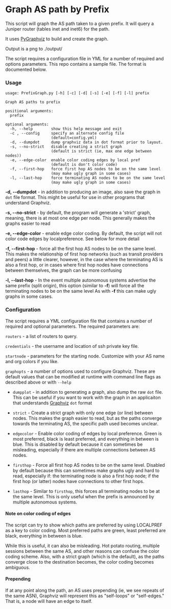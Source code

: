 # Graph AS path by Prefix

This script will graph the AS path taken to a given prefix.  It will query a Juniper router (tables inet and inet6) for the path.

It uses [PyGraphviz](https://pygraphviz.github.io/) to build and create the graph.

Output is a png to ./output/

The script requires a configuration file in YML for a number of required and options parameters.  This repo contains a
sample file.  The format is documented below.

### Usage
```
usage: PrefixGraph.py [-h] [-c] [-d] [-s] [-e] [-f] [-l] prefix

Graph AS paths to prefix

positional arguments:
  prefix

optional arguments:
  -h, --help        show this help message and exit
  -c , --config     specify an alternate config file
                    (default=config.yml)
  -d, --dumpdot     dump graphviz data in dot format prior to layout.
  -s, --no-strict   disable creating a strict graph
                    (default is strict (ie, max one edge between nodes))
  -e, --edge-color  enable color coding edges by local pref
                    (default is don't color code)
  -f, --first-hop   force first hop AS nodes to be on the same level
                    (may make ugly graph in some cases)
  -l, --last-hop    force terminating AS nodes to be on the same level
                    (may make ugly graph in some cases)

```

**-d, --dumpdot** - in addition to producing an image, also save the graph in `dot` file format.
This might be useful for use in other programs that understand Graphviz.

**-s, --no-strict** - by default, the program will generate a 'strict' graph, meaning, there is at most one edge per
node.  This generally makes the graphs easier to read

**-e, --edge-color** - enable edge color coding.  By default, the script will not color code edges by localpreference.  See
below for more detail

**-f, --first-hop** - force all the first hop AS nodes to be on the same level. This makes the relationship of first hop
networks (such as transit providers and peers) a little clearer, however, in the case where the terminating AS is also a first hop, or in cases where first hop nodes have connections between themselves, the graph can be more confusing

**-l, --last-hop** - In the event multiple autonomous systems advertise the same prefix (split origin), this option (similar to **-f**) will force all the terminating nodes to be on the same level
As with **-f** this can make ugly graphs in some cases.

### Configuration
The script requires a YML configuration file that contains a number of required and optional parameters.
The required parameters are:

`routers` - a list of routers to query.

`credentials` - the username and location of ssh private key file.

`startnode` - parameters for the starting node.  Customize with your AS name and org colors if you like.

`graphopts` - a number of options used to configure Graphviz.  These are default values that can be modified at runtime with command line flags as described above or with `--help`

  * `dumpplot` - in addition to generating a graph, also dump the raw `dot` file.  This can be useful if you want to work with the graph in an applicaiton that understands [Graphviz](https://www.graphviz.org/) `dot` format

  * `strict` - Create a strict graph with only one edge (or line) between nodes.  This makes the graph easier to read, but as the paths converge towards the terminating AS, the specific path used becomes unclear.

  * `edgecolor` - Enable color coding of edges by local preference.  Green is most preferred, black is least preferred, and everything in between is blue.  This is disabled by default because it can sometimes be misleading, especially if there are multiple connections between AS nodes.

  * `firsthop` - Force all first hop AS nodes to be on the same level. Disabled by default because this can sometimes make graphs ugly and hard to read, especially if: the terminating node is also a first hop node; if the first hop (or latter) nodes have connections to other first hops.

  * `lasthop` - Similar to `firsthop`, this forces all terminating nodes to be at the same level.  This is only useful when the prefix is announced by multiple autonomous systems.



#### Note on color coding of edges
The script can try to show which paths are preferred by using LOCALPREF as a key to color coding.
Most preferred paths are green, least preferred are black, everything in between is blue.

While this is useful, it can also be misleading.  Hot potato routing, multiple sessions between the same AS, and other reasons can confuse the color coding scheme.  Also, with a strict graph (which is the default), as the paths converge close to the destination becomes, the color coding becomes ambiguous.


#### Prepending
If at any point along the path, an AS uses prepending (ie, we see repeats of the same ASN), Graphviz will represent this as "self-loops" or "self-edges."  That is, a node will have an edge to itself.
